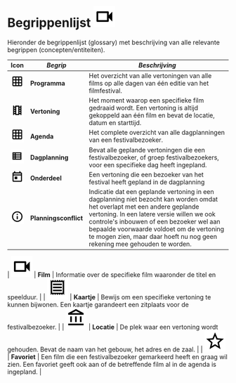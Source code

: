 # Begrippenlijst ![Film](./images/icons/film.svg) 

Hieronder de begrippenlijst (glossary) met beschrijving van alle relevante begrippen (concepten/entiteiten).

| Icon                                                       | *Begrip*              | *Beschrijving*                                                                                                                                                                                                                                                                                                                               |
|------------------------------------------------------------|-----------------------|----------------------------------------------------------------------------------------------------------------------------------------------------------------------------------------------------------------------------------------------------------------------------------------------------------------------------------------------|
| ![Programma](./images/icons/programma.svg)                 | **Programma**         | Het overzicht van alle vertoningen van alle films op alle dagen van één editie van het filmfestival.                                                                                                                                                                                                                                         |
| ![Vertoning](./images/icons/vertoning.svg)                 | **Vertoning**         | Het moment waarop een specifieke film gedraaid wordt. Een vertoning is altijd gekoppeld aan één film en bevat de locatie, datum en starttijd.                                                                                                                                                                                                |
| ![Agenda](images/icons/programma.svg)                      | **Agenda**            | Het complete overzicht van alle dagplanningen van een festivalbezoeker.                                                                                                                                                                                                                                                                      |
| ![Dagplanning](./images/icons/dagplanning.svg)             | **Dagplanning**       | Bevat alle geplande vertoningen die een festivalbezoeker, of groep festivalbezoekers, voor een specifieke dag heeft ingepland.                                                                                                                                                                                                               |
| ![Onderdeel](./images/icons/agenda.svg)                    | **Onderdeel**         | Een vertoning die een bezoeker van het festival heeft gepland in de dagplanning                                                                                                                                                                                                                                                              |
| ![Planningsconflict](./images/icons/planningsconflict.svg) | **Planningsconflict** | Indicatie dat een geplande vertoning in een dagplanning niet bezocht kan worden omdat het overlapt met een andere geplande vertoning. In een latere versie willen we ook controle's inbouwen of een bezoeker wel aan bepaalde voorwaarde voldoet om de vertoning te mogen zien, maar daar hoeft nu nog geen rekening mee gehouden te worden. |

| ![Film](./images/icons/film.svg)                           | **Film**              | Informatie over de specifieke film waaronder de titel en speelduur.                                                                                                                                                                                                                                                                          |
| ![Kaartje](./images/icons/kaartje.svg)                     | **Kaartje**           | Bewijs om een specifieke vertoning te kunnen bijwonen. Een kaartje garandeert een zitplaats voor de festivalbezoeker.                                                                                                                                                                                                                        |
| ![Locatie](./images/icons/location.svg)                    | **Locatie**           | De plek waar een vertoning wordt gehouden. Bevat de naam van het gebouw, het adres en de zaal.                                                                                                                                                                                                                                               |
| ![Favoriet](./images/icons/favoriet.svg)                   | **Favoriet**          | Een film die een festivalbezoeker gemarkeerd heeft en graag wil zien. Een favoriet geeft ook aan of de betreffende film al in de agenda is ingepland.                                                                                                                                                                                                                                                                        |
